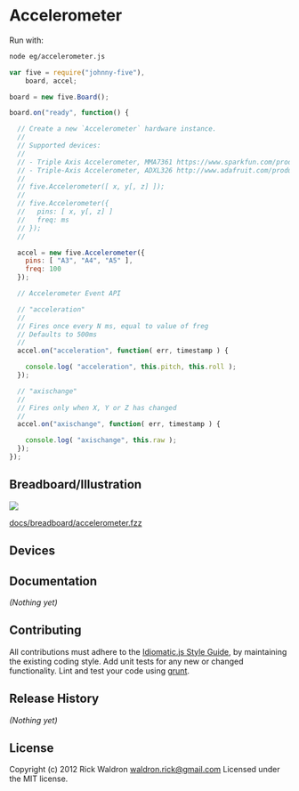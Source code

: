 # Accelerometer

Run with:
```bash
node eg/accelerometer.js
```


```javascript
var five = require("johnny-five"),
    board, accel;

board = new five.Board();

board.on("ready", function() {

  // Create a new `Accelerometer` hardware instance.
  //
  // Supported devices:
  //
  // - Triple Axis Accelerometer, MMA7361 https://www.sparkfun.com/products/9652
  // - Triple-Axis Accelerometer, ADXL326 http://www.adafruit.com/products/1018
  //
  // five.Accelerometer([ x, y[, z] ]);
  //
  // five.Accelerometer({
  //   pins: [ x, y[, z] ]
  //   freq: ms
  // });
  //

  accel = new five.Accelerometer({
    pins: [ "A3", "A4", "A5" ],
    freq: 100
  });

  // Accelerometer Event API

  // "acceleration"
  //
  // Fires once every N ms, equal to value of freg
  // Defaults to 500ms
  //
  accel.on("acceleration", function( err, timestamp ) {

    console.log( "acceleration", this.pitch, this.roll );
  });

  // "axischange"
  //
  // Fires only when X, Y or Z has changed
  //
  accel.on("axischange", function( err, timestamp ) {

    console.log( "axischange", this.raw );
  });
});

```

## Breadboard/Illustration

<img src="https://raw.github.com/rwldrn/johnny-five/master/docs/breadboard/accelerometer.png">

[docs/breadboard/accelerometer.fzz](https://github.com/rwldrn/johnny-five/blob/master/docs/breadboard/accelerometer.fzz)



## Devices




## Documentation

_(Nothing yet)_









## Contributing
All contributions must adhere to the [Idiomatic.js Style Guide](https://github.com/rwldrn/idiomatic.js),
by maintaining the existing coding style. Add unit tests for any new or changed functionality. Lint and test your code using [grunt](https://github.com/cowboy/grunt).

## Release History
_(Nothing yet)_

## License
Copyright (c) 2012 Rick Waldron <waldron.rick@gmail.com>
Licensed under the MIT license.
